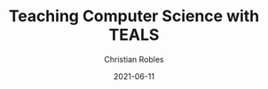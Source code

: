 ---
layout: post
title:  "Teaching Computer Science with TEALS"
date:   2021-06-11
author: Christian Robles
published: false
---